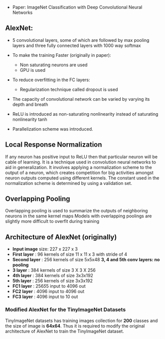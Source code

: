 - Paper: ImageNet Classification with Deep Convolutional Neural Networks

## AlexNet:

- 5 convolutional layers, some of which are followed by max pooling layers and three fully connected layers with 1000 way softmax
- To make the training Faster (originally in paper):
    - Non saturating neurons are used
    - GPU is used
- To reduce overfitting in the FC layers: 
    - Regularization technique called dropout is used

- The capacity of convolutional network can be varied by varying its depth and breath
- ReLU is introduced as non-saturating nonlinearity instead of saturating nonlinearity tanh
- Parallelization scheme was introduced. 

## Local Response Normalization
If any neuron has positive input to ReLU then that particular neuron will be cable of learning.
It is a technique used in convolution neural networks to aid in generalization. It involves applying a normalization scheme to the output of a neuron, which creates competition for big activities amongst neuron outputs computed using different kernels. The constant used in the normalization scheme is determined by using a validation set. 

## Overlapping Pooling
Overlapping pooling is used to summarize the outputs of neighboring neurons in the same kernel maps
Models with overlapping poolings are slightly more difficult to overfit during training

## Architecture of AlexNet (originally)

- **Input image** size: 227 x 227 x 3
- **First layer**     : 96 kernels of size 11 x 11 x 3 with stride of 4 
- **Second layer**    : 256 kernels of size 5x5x48
**3, 4 and 5th conv layers: no pooling**
- **3 layer**         : 384 kernels of size 3 X 3 X 256
- **4th layer**       : 384 kernels of size 3x3x192
- **5th layer**       : 256 kernels of size 3x3x192 
- **FC1 layer**       : 256*5*5 input to 4096 out
- **FC2 layer**       : 4096 input to 4096 out
- **FC3 layer**       : 4096 input to 10 out 


### Modified AlexNet for  the TinyImageNet Datasets
TinyImageNet datasets has training images collection for **200** classes and the size of image is **64x64**. Thus it is required to modify the original architecture of AlexNet to train the TinyImageNet dataset.